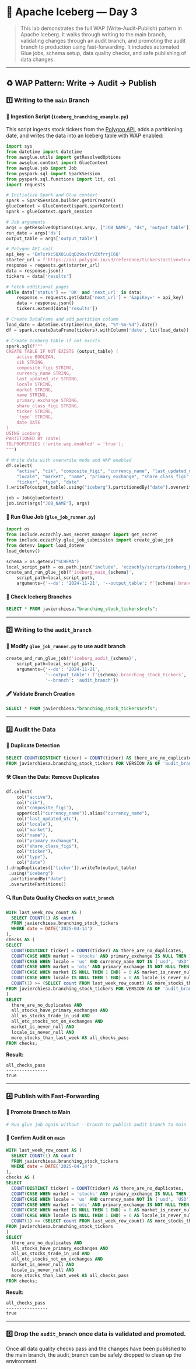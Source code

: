 # 🧊 Apache Iceberg — Day 3

> This lab demonstrates the full WAP (Write-Audit-Publish) pattern in Apache Iceberg.
> It walks through writing to the main branch, validating changes through an audit branch, and promoting the audit branch to production using fast-forwarding.
> It includes automated Glue jobs, schema setup, data quality checks, and safe publishing of data changes.

---

## ♻️ WAP Pattern: Write → Audit → Publish

### 1️⃣ Writing to the `main` Branch

#### 🧪 Ingestion Script (`iceberg_branching_example.py`)
This script ingests stock tickers from the [Polygon API](https://polygon.io), adds a partitioning date, and writes the data into an Iceberg table with WAP enabled:

```python
import sys
from datetime import datetime
from awsglue.utils import getResolvedOptions
from awsglue.context import GlueContext
from awsglue.job import Job
from pyspark.sql import SparkSession
from pyspark.sql.functions import lit, col
import requests

# Initialize Spark and Glue context
spark = SparkSession.builder.getOrCreate()
glueContext = GlueContext(spark.sparkContext)
spark = glueContext.spark_session

# Job arguments
args = getResolvedOptions(sys.argv, ["JOB_NAME", "ds", 'output_table'])
run_date = args['ds']
output_table = args['output_table']

# Polygon API call
api_key = 'Em7xrXc5QX01uQqD29xxTrVZXfrrjC6Q'
starter_url = f'https://api.polygon.io/v3/reference/tickers?active=true&limit=1000&apiKey={api_key}'
response = requests.get(starter_url)
data = response.json()
tickers = data['results']

# Fetch additional pages
while data['status'] == 'OK' and 'next_url' in data:
    response = requests.get(data['next_url'] + '&apiKey=' + api_key)
    data = response.json()
    tickers.extend(data['results'])

# Create DataFrame and add partition column
load_date = datetime.strptime(run_date, "%Y-%m-%d").date()
df = spark.createDataFrame(tickers).withColumn('date', lit(load_date))

# Create Iceberg table if not exists
spark.sql(f"""
CREATE TABLE IF NOT EXISTS {output_table} (
    active BOOLEAN,
    cik STRING,
    composite_figi STRING,
    currency_name STRING,
    last_updated_utc STRING,
    locale STRING,
    market STRING,
    name STRING,
    primary_exchange STRING,
    share_class_figi STRING,
    ticker STRING,
    `type` STRING,
    date DATE
)
USING iceberg
PARTITIONED BY (date)
TBLPROPERTIES ('write.wap.enabled' = 'true');
""")

# Write data with overwrite mode and WAP enabled
df.select(
    "active", "cik", "composite_figi", "currency_name", "last_updated_utc",
    "locale", "market", "name", "primary_exchange", "share_class_figi",
    "ticker", "type", "date"
).writeTo(output_table).using("iceberg").partitionedBy("date").overwritePartitions()

job = Job(glueContext)
job.init(args["JOB_NAME"], args)
```

#### 🚀 Run Glue Job (`glue_job_runner.py`)
```python
import os
from include.eczachly.aws_secret_manager import get_secret
from include.eczachly.glue_job_submission import create_glue_job
from dotenv import load_dotenv
load_dotenv()

schema = os.getenv("SCHEMA")
local_script_path = os.path.join("include", 'eczachly/scripts/iceberg_branching_example.py')
create_and_run_glue_job(f'iceberg_main_{schema}',
    script_path=local_script_path,
    arguments={'--ds': '2024-11-21', '--output_table': f'{schema}.branching_stock_tickers'})
```

#### 📄 Check Iceberg Branches
```sql
SELECT * FROM javierchiesa."branching_stock_tickers$refs";
```

---

### 2️⃣ Writing to the `audit_branch`

#### 🔧 Modify `glue_job_runner.py` to use audit branch
```python
create_and_run_glue_job(f'iceberg_audit_{schema}',
    script_path=local_script_path,
    arguments={'--ds': '2024-11-21',
               '--output_table': f'{schema}.branching_stock_tickers',
               '--branch': 'audit_branch'})
```

#### 🖋️ Validate Branch Creation
```sql
SELECT * FROM javierchiesa."branching_stock_tickers$refs";
```

---

### 3️⃣ Audit the Data

#### 🔎 Duplicate Detection
```sql
SELECT COUNT(DISTINCT ticker) = COUNT(ticker) AS there_are_no_duplicates
FROM javierchiesa.branching_stock_tickers FOR VERSION AS OF 'audit_branch';
```

#### 🛠️ Clean the Data: Remove Duplicates
```python
df.select(
    col("active"),
    col("cik"),
    col("composite_figi"),
    upper(col("currency_name")).alias("currency_name"),
    col("last_updated_utc"),
    col("locale"),
    col("market"),
    col("name"),
    col("primary_exchange"),
    col("share_class_figi"),
    col("ticker"),
    col("type"),
    col("date")
).dropDuplicates(['ticker']).writeTo(output_table)
 .using("iceberg")
 .partitionedBy("date")
 .overwritePartitions()
```

#### 🔍 Run Data Quality Checks on `audit_branch`
```sql
WITH last_week_row_count AS (
  SELECT COUNT(1) AS count
  FROM javierchiesa.branching_stock_tickers
  WHERE date = DATE('2025-04-14')
),
checks AS (
SELECT 
  COUNT(DISTINCT ticker) = COUNT(ticker) AS there_are_no_duplicates,
  COUNT(CASE WHEN market = 'stocks' AND primary_exchange IS NULL THEN 1 END) = 0 AS all_stocks_have_primary_exchanges,
  COUNT(CASE WHEN locale = 'us' AND currency_name NOT IN ('usd', 'USD') THEN 1 END) = 0 AS all_us_stocks_trade_in_usd,
  COUNT(CASE WHEN market = 'otc' AND primary_exchange IS NOT NULL THEN 1 END) = 0 AS all_otc_stocks_not_on_exchanges,
  COUNT(CASE WHEN market IS NULL THEN 1 END) = 0 AS market_is_never_null,
  COUNT(CASE WHEN locale IS NULL THEN 1 END) = 0 AS locale_is_never_null,
  COUNT(1) >= (SELECT count FROM last_week_row_count) AS more_stocks_than_last_week
FROM javierchiesa.branching_stock_tickers FOR VERSION AS OF 'audit_branch'
)
SELECT 
  there_are_no_duplicates AND
  all_stocks_have_primary_exchanges AND
  all_us_stocks_trade_in_usd AND
  all_otc_stocks_not_on_exchanges AND
  market_is_never_null AND
  locale_is_never_null AND
  more_stocks_than_last_week AS all_checks_pass
FROM checks;
```

**Result:**
```text
all_checks_pass
----------------
true
```

---

### 4️⃣ Publish with Fast-Forwarding

#### 🔄 Promote Branch to Main
```python
# Run glue job again without --branch to publish audit branch to main
```

#### 🔢 Confirm Audit on `main`
```sql
WITH last_week_row_count AS (
  SELECT COUNT(1) AS count
  FROM javierchiesa.branching_stock_tickers
  WHERE date = DATE('2025-04-14')
),
checks AS (
SELECT 
  COUNT(DISTINCT ticker) = COUNT(ticker) AS there_are_no_duplicates,
  COUNT(CASE WHEN market = 'stocks' AND primary_exchange IS NULL THEN 1 END) = 0 AS all_stocks_have_primary_exchanges,
  COUNT(CASE WHEN locale = 'us' AND currency_name NOT IN ('usd', 'USD') THEN 1 END) = 0 AS all_us_stocks_trade_in_usd,
  COUNT(CASE WHEN market = 'otc' AND primary_exchange IS NOT NULL THEN 1 END) = 0 AS all_otc_stocks_not_on_exchanges,
  COUNT(CASE WHEN market IS NULL THEN 1 END) = 0 AS market_is_never_null,
  COUNT(CASE WHEN locale IS NULL THEN 1 END) = 0 AS locale_is_never_null,
  COUNT(1) >= (SELECT count FROM last_week_row_count) AS more_stocks_than_last_week
FROM javierchiesa.branching_stock_tickers
)
SELECT 
  there_are_no_duplicates AND
  all_stocks_have_primary_exchanges AND
  all_us_stocks_trade_in_usd AND
  all_otc_stocks_not_on_exchanges AND
  market_is_never_null AND
  locale_is_never_null AND
  more_stocks_than_last_week AS all_checks_pass
FROM checks;
```

**Result:**
```text
all_checks_pass
----------------
true
```

---

### 5️⃣ Drop the `audit_branch` once data is validated and promoted.
Once all data quality checks pass and the changes have been published to the main branch, the audit_branch can be safely dropped to clean up the environment.
